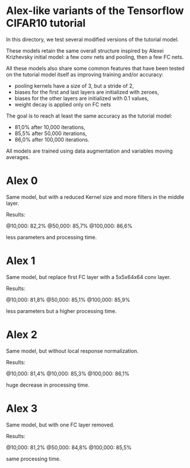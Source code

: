 # Alex-like variants of the Tensorflow CIFAR10 tutorial

In this directory, we test several modified versions of the tutorial model.

These models retain the same overall structure inspired by Alexei Krizhevsky
initial model: a few conv nets and pooling, then a few FC nets.

All these models also share some common features that have been tested on the
tutorial model itself as improving training and/or accuracy:
- pooling kernels have a size of 3, but a stride of 2,
- biases for the first and last layers are initialized with zeroes,
- biases for the other layers are initialized with 0.1 values,
- weight decay is applied only on FC nets

The goal is to reach at least the same accuracy as the tutorial model:
- 81,0% after 10,000 iterations,
- 85,5% after 50,000 iterations,
- 86,0% after 100,000 iterations.

All models are trained using data augmentation and variables moving averages.

# Alex 0

Same model, but with a reduced Kernel size and more filters in the middle
layer.

Results:

@10,000:  82,2%
@50,000:  85,7%
@100,000: 86,6%

less parameters and processing time.

# Alex 1

Same model, but replace first FC layer with a 5x5x64x64 conv layer.

Results:

@10,000:  81,8%
@50,000:  85,1%
@100,000: 85,9%

less parameters but a higher processing time.

# Alex 2

Same model, but without local response normalization.

Results:

@10,000:  81,4%
@10,000:  85,3%
@100,000: 86,1%

huge decrease in processing time.

# Alex 3

Same model, but with one FC layer removed.

Results:

@10,000:  81,2%
@50,000:  84,8%
@100,000: 85,5%

same processing time.
